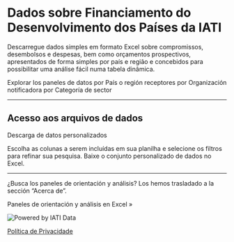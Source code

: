 # Dados sobre Financiamento do Desenvolvimento dos Países da IATI

<p class="lead">Descarregue dados simples em formato Excel sobre compromissos, desembolsos e despesas, bem como orçamentos prospectivos, apresentados de forma simples por país e região e concebidos para possibilitar uma análise fácil numa tabela dinâmica.</p>

<b-card img-src="/data-dashboards-background-countries.png" img-alt="Image" overlay body-class="d-flex align-items-center">
  <b-btn block variant="primary" to="/pt/data/">Explorar los paneles de datos <font-awesome-icon :icon="['fa', 'chart-simple']" /></b-btn>
</b-card>
<b-row class="mt-2">
    <b-col lg="4">
        <b-btn
            block
            variant="outline-primary"
            class="mb-2"
            to="/pt/data/recipient-country-or-region/">por País o región receptores</b-btn>
    </b-col>
    <b-col lg="4">
        <b-btn
            block
            variant="outline-primary"
            class="mb-2"
            to="/pt/data/reporting-organisation/">por Organización notificadora</b-btn>
    </b-col>
    <b-col lg="4">
        <b-btn
            block
            variant="outline-primary"
            class="mb-2"
            to="/pt/data/sector-category/">por Categoría de sector</b-btn>
    </b-col>
</b-row>

<hr />

<b-card-group>

<b-card class="text-md-center">

## Acesso aos arquivos de dados

<download-file></download-file>

</b-card>
    <b-card>
        <p><b-btn block variant="primary" to="/pt/data/custom/">Descarga de datos personalizados <font-awesome-icon :icon="['fa', 'wand-magic-sparkles']" /></b-btn></p>
        <p>Escolha as colunas a serem incluídas em sua planilha e selecione os filtros para refinar sua pesquisa. Baixe o conjunto personalizado de dados no Excel.</p>
    </b-card>
</b-card-group>
<hr />
<b-alert show variant="secondary" class="text-center">
    <p>¿Busca los paneles de orientación y análisis? Los hemos trasladado a la sección “Acerca de”.</p>
    <b-btn variant="secondary" to="/pt/guidance-analysis/">Paneles de orientación y análisis en Excel &raquo;</b-btn>
</b-alert>

<p class="center-logo">
    <img src="/powered-by-iati.png" alt="Powered by IATI Data" />
</p>

[Política de Privacidade](https://iatistandard.org/en/privacy-policy/)
